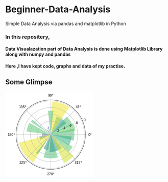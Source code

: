 # Beginner-Data-Analysis
Simple Data Analysis via pandas and matplotlib in Python

### In this repositery,

#### Data Visualazation part of Data Analysis is done using Matplotlib Library along with numpy and pandas
#### Here ,I have kept code, graphs and data of my practise.

## Some Glimpse

<img src=./pie-and-polar-charts/bar-chart-on-polar-axis-img.png>


